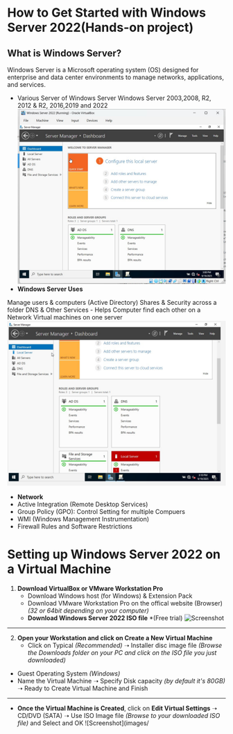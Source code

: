 # How to Get Started with Windows Server 2022(Hands-on project)

## What is Windows Server?

 Windows Server is a Microsoft operating system (OS) designed for enterprise and 
data center environments to manage networks, applications, and services.

- Various Server of Windows Server
Windows Server 2003,2008, R2, 2012 & R2, 2016,2019 and 2022
![screenshot](images/screenshot73.jpg)
- **Windows Server Uses**
  
Manage users & computers (Active Directory)
Shares & Security across a folder
DNS & Other Services - Helps Computer find each other on a Network
Virtual machines on one server
![screenshot](images/screenshot74.jpg)
- **Network**
- Active Integration (Remote Desktop Services)
- Group Policy (GPO): Control Setting for multiple Compuers
- WMI (Windows Management Instrumentation)
- Firewall Rules and Software Restrictions
# Setting up Windows Server 2022 on a Virtual Machine 

1. **Download VirtualBox or VMware Workstation Pro**
   - Download Windows host (for Windows) & Extension Pack
   - Download VMware Workstation Pro on the offical website (Browser)
     *(32 or 64bit depending on your computer)*
   - **Download Windows Server 2022 ISO file** *(Free trial)
![Screenshot](images/screenshot75.jpg)
---


2.  **Open your Workstation and click on Create a New Virtual Machine**
    - Click on Typical *(Recommended)*  ➝ Installer disc image file *(Browse the Downloads folder on your PC and click on the ISO file you just downloaded)*  
   - Guest Operating System *(Windows)*  
   - Name the Virtual Machine ➝ Specify Disk capacity *(by default it's 80GB)* ➝ Ready to Create Virtual Machine and Finish
---

- **Once the Virtual Machine is Created**,  click on **Edit Virtual Settings** ➝ CD/DVD (SATA) ➝ Use ISO Image file *(Browse to your downloaded ISO file)* and Select and OK
![Screenshot](images/


